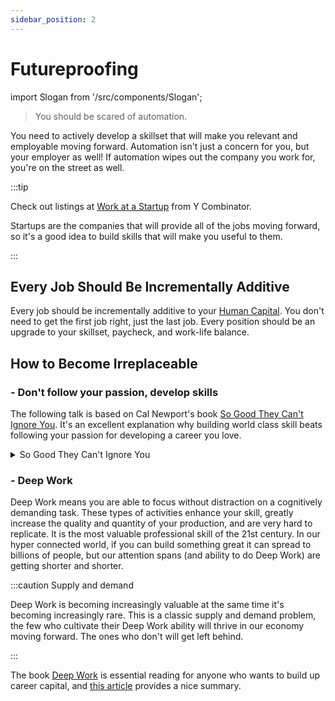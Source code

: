 ```yaml
---
sidebar_position: 2
---
```

# Futureproofing

import Slogan from '/src/components/Slogan';

>You should be scared of automation.

You need to actively develop a skillset that will make you relevant and employable moving forward. Automation isn't just a concern for you, but your employer as well! If automation wipes out the company you work for, you're on the street as well.

:::tip 

Check out listings at [Work at a Startup](https://www.workatastartup.com/) from Y Combinator. 

Startups are the companies that will provide all of the jobs moving forward, so it's a good idea to build skills that will make you useful to them.

:::

## Every Job Should Be Incrementally Additive

Every job should be incrementally additive to your [Human Capital](/investing/human-capital.md). You don't need to get the first job right, just the last job. Every position should be an upgrade to your skillset, paycheck, and work-life balance.

## How to Become Irreplaceable

### - Don't follow your passion, develop skills

The following talk is based on Cal Newport's book [So Good They Can't Ignore You](https://www.amazon.com/Good-They-Cant-Ignore-You/dp/1455509124). It's an excellent explanation why building world class skill beats following your passion for developing a career you love.

<details>
  <summary>So Good They Can't Ignore You</summary>
  <div>
    <iframe width="600" height="333" src="https://www.youtube.com/embed/qwOdU02SE0w" title="YouTube video player" frameborder="0" allow="accelerometer; autoplay; clipboard-write; encrypted-media; gyroscope; picture-in-picture" allowfullscreen></iframe>
  </div>
</details>

### - Deep Work

Deep Work means you are able to focus without distraction on a cognitively demanding task. These types of activities enhance your skill, greatly increase the quality and quantity of your production, and are very hard to replicate. It is the most valuable professional skill of the 21st century. In our hyper connected world, if you can build something great it can spread to billions of people, but our attention spans (and ability to do Deep Work) are getting shorter and shorter. 

:::caution Supply and demand

Deep Work is becoming increasingly valuable at the same time it's becoming increasingly rare. This is a classic supply and demand problem, the few who cultivate their Deep Work ability will thrive in our economy moving forward. The ones who don't will get left behind.

:::

The book [Deep Work](https://www.amazon.com/dp/B013UWFM52/ref=dp-kindle-redirect?_encoding=UTF8&btkr=1) is essential reading for anyone who wants to build up career capital, and [this article](https://blog.doist.com/deep-work/) provides a nice summary.

<Slogan/>